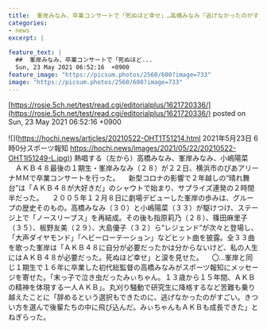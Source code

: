 ```yaml
---
title:  峯岸みなみ、卒業コンサートで「死ぬほど幸せ」…高橋みなみ「逃げなかったのがすごい」  
categories:
- news
excerpt: |
  
feature_text: |
  ##  峯岸みなみ、卒業コンサートで「死ぬほど...
  Sun, 23 May 2021 06:52:16  +0900
feature_image: "https://picsum.photos/2560/600?image=733"
image: "https://picsum.photos/2560/600?image=733"
---
```


[https://rosie.5ch.net/test/read.cgi/editorialplus/1621720336/](https://rosie.5ch.net/test/read.cgi/editorialplus/1621720336/)
posted on Sun, 23 May 2021 06:52:16  +0900

<!--more-->

![](https://hochi.news/articles/20210522-OHT1T51214.html 2021年5月23日 6時0分スポーツ報知 [https://hochi.news/images/2021/05/22/20210522-OHT1I51249-L.jpg)](https://hochi.news/images/2021/05/22/20210522-OHT1I51249-L.jpg)) 熱唱する（左から）高橋みなみ、峯岸みなみ、小嶋陽菜 　ＡＫＢ４８最後の１期生・峯岸みなみ（２８）が２２日、横浜市のぴあアリーナＭＭで卒業コンサートを行った。 　新型コロナの影響で２年越しの“晴れ舞台”は「ＡＫＢ４８が大好きだ」のシャウトで始まり、サプライズ連発の２時間半だった。 　２００５年１２月８日に劇場デビューした峯岸の歩みは、グループの歴史そのもの。高橋みなみ（３０）と小嶋陽菜（３３）が駆けつけ、ステージ上で「ノースリーブス」を再結成。その後も指原莉乃（２８）、篠田麻里子（３５）、板野友美（２９）、大島優子（３２）ら“レジェンド”が次々と登場し、「大声ダイヤモンド」「ヘビーローテーション」などヒット曲を披露。全３３曲を歌った峯岸は「ＡＫＢ４８に自分が必要だったかは分からないけど、私の人生にはＡＫＢ４８が必要だった。死ぬほど幸せ」と涙を見せた。 　〇…峯岸と同じ１期生で１６年に卒業した初代総監督の高橋みなみがスポーツ報知にメッセージを寄せた。「末っ子で泣き虫だったみぃちゃん。１３歳から１５年間、ＡＫＢの精神を体現する一人ＡＫＢ」。丸刈り騒動で研究生に降格するなど苦難も乗り越えたことに「辞めるという選択もできたのに、逃げなかったのがすごい。きつい方を選んで後輩たちの中に飛び込んだ。みぃちゃんもＡＫＢも成長できた」とねぎらった。
